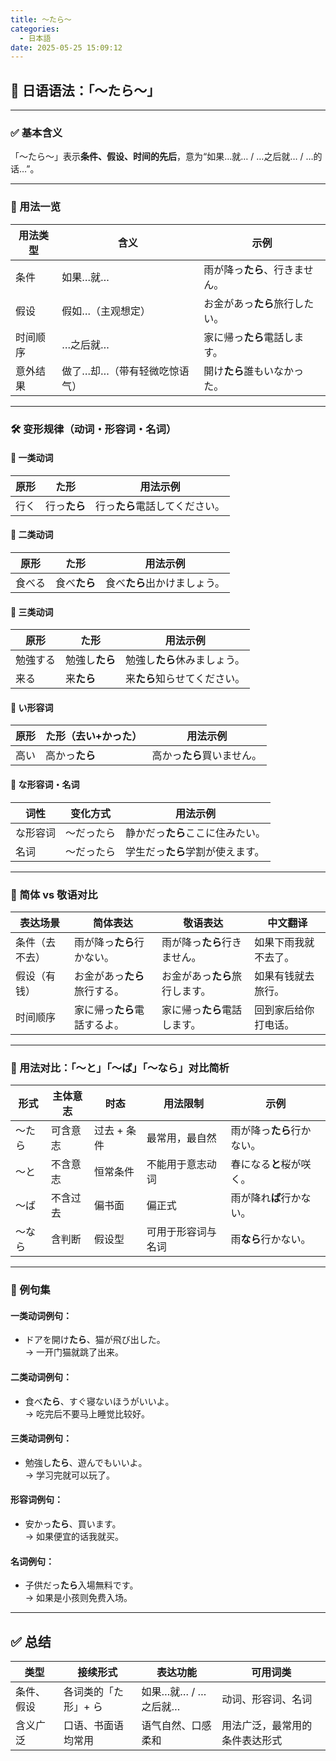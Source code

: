 ```yaml
---
title: 〜たら〜
categories:
  - 日本語
date: 2025-05-25 15:09:12
---
```


## 📘 日语语法：「〜たら〜」

---

### ✅ 基本含义

「〜たら〜」表示**条件、假设、时间的先后**，意为“如果…就… / …之后就… / …的话…”。

---

### 🧩 用法一览

| 用法类型     | 含义                         | 示例                         |
|--------------|------------------------------|------------------------------|
| 条件         | 如果…就…                     | 雨が降っ**たら**、行きません。 |
| 假设         | 假如…（主观想定）             | お金があっ**たら**旅行したい。 |
| 时间顺序     | …之后就…                     | 家に帰っ**たら**電話します。   |
| 意外结果     | 做了…却…（带有轻微吃惊语气）  | 開け**たら**誰もいなかった。   |

---

### 🛠 变形规律（动词・形容词・名词）

#### 🔹 一类动词

| 原形 | た形 | 用法示例                   |
|------|------|----------------------------|
| 行く | 行っ**たら** | 行っ**たら**電話してください。 |

#### 🔹 二类动词

| 原形   | た形     | 用法示例                        |
|--------|----------|-------------------------------|
| 食べる | 食べ**たら** | 食べ**たら**出かけましょう。     |

#### 🔹 三类动词

| 原形       | た形           | 用法示例                          |
|------------|----------------|-----------------------------------|
| 勉強する   | 勉強し**たら**   | 勉強し**たら**休みましょう。       |
| 来る       | 来**たら**       | 来**たら**知らせてください。       |

#### 🔸 い形容词

| 原形   | た形（去い+かった）| 用法示例                         |
|--------|------------------|----------------------------------|
| 高い   | 高かっ**たら**     | 高かっ**たら**買いません。        |

#### 🔸 な形容词・名词

| 词性     | 变化方式                  | 用法示例                             |
|----------|---------------------------|--------------------------------------|
| な形容词 | 〜だったら                | 静かだっ**たら**ここに住みたい。     |
| 名词     | 〜だったら                | 学生だっ**たら**学割が使えます。     |

---

### 👥 简体 vs 敬语对比

| 表达场景       | 简体表达                            | 敬语表达                              | 中文翻译                     |
|----------------|-------------------------------------|---------------------------------------|------------------------------|
| 条件（去不去） | 雨が降っ**たら**行かない。           | 雨が降っ**たら**行きません。           | 如果下雨我就不去了。         |
| 假设（有钱）   | お金があっ**たら**旅行する。         | お金があっ**たら**旅行します。         | 如果有钱就去旅行。           |
| 时间顺序       | 家に帰っ**たら**電話するよ。         | 家に帰っ**たら**電話します。           | 回到家后给你打电话。         |

---

### 🧪 用法对比：「〜と」「〜ば」「〜なら」对比简析

| 形式     | 主体意志 | 时态      | 用法限制                  | 示例                             |
|----------|-----------|-----------|---------------------------|----------------------------------|
| 〜たら   | 可含意志  | 过去 + 条件| 最常用，最自然              | 雨が降っ**たら**行かない。        |
| 〜と     | 不含意志  | 恒常条件  | 不能用于意志动词            | 春になる**と**桜が咲く。          |
| 〜ば     | 不含过去 | 偏书面    | 偏正式                      | 雨が降れ**ば**行かない。          |
| 〜なら   | 含判断    | 假设型    | 可用于形容词与名词          | 雨**なら**行かない。              |

---

### 📝 例句集

#### 一类动词例句：
- ドアを開け**たら**、猫が飛び出した。  
  → 一开门猫就跳了出来。

#### 二类动词例句：
- 食べ**たら**、すぐ寝ないほうがいいよ。  
  → 吃完后不要马上睡觉比较好。

#### 三类动词例句：
- 勉強し**たら**、遊んでもいいよ。  
  → 学习完就可以玩了。

#### 形容词例句：
- 安かっ**たら**、買います。  
  → 如果便宜的话我就买。

#### 名词例句：
- 子供だっ**たら**入場無料です。  
  → 如果是小孩则免费入场。

---

## ✅ 总结

| 类型       | 接续形式               | 表达功能                 | 可用词类              |
|------------|------------------------|--------------------------|-----------------------|
| 条件、假设 | 各词类的「た形」+ ら   | 如果…就… / …之后就…      | 动词、形容词、名词    |
| 含义广泛   | 口语、书面语均常用     | 语气自然、口感柔和        | 用法广泛，最常用的条件表达形式 |

